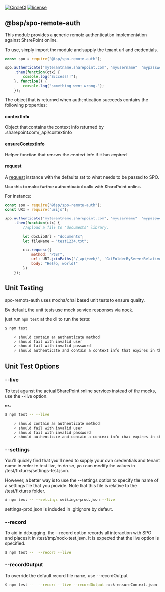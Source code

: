 [![CircleCI](https://circleci.com/gh/beyond-sharepoint/spo-remote-auth.svg?style=svg)](https://circleci.com/gh/beyond-sharepoint/spo-remote-auth)      [![license](https://img.shields.io/github/license/mashape/apistatus.svg?maxAge=2592000)]()

@bsp/spo-remote-auth
---
This module provides a generic remote authentication implementation against SharePoint online.

To use, simply import the module and supply the tenant url and credentials.

``` js
const spo = require("@bsp/spo-remote-auth");

spo.authenticate("mytenantname.sharepoint.com", "myusername", "mypassword")
    .then(function(ctx) {
        console.log("Success!!");
    }, function() {
        console.log("something went wrong.");
    });
```

The object that is returned when authentication succeeds contains the following properties:

#### contextInfo

Object that contains the context info returned by <tenantname>.sharepoint.com/_api/contextinfo

#### ensureContextInfo

Helper function that renews the context info if it has expired.

#### request

A [request](http://github.com/request/request) instance with the defaults set to what needs to be passed to SPO.

Use this to make further authenticated calls with SharePoint online.

For instance:

``` js
const spo = require("@bsp/spo-remote-auth");
const URI = require("urijs");

spo.authenticate("mytenantname.sharepoint.com", "myusername", "mypassword")
    .then(function(ctx) {
        //upload a file to 'documents' library.

        let docLibUrl = "documents";
        let fileName = "test1234.txt";

        ctx.request({
            method: "POST",
            url: URI.joinPaths("/_api/web/", `GetFolderByServerRelativeUrl('${URI.encode(docLibUrl)}')/`, "files/", `add(url='${URI.encode(fileName)}',overwrite=true)`).href(),
            body: "Hello, world!"
        });
    });
```


Unit Testing
---
spo-remote-auth uses mocha/chai based unit tests to ensure quality.

By default, the unit tests use mock service responses via [nock](https://github.com/node-nock/nock).

just run ```npm test``` at the cli to run the tests:

``` bash
$ npm test

    ✓ should contain an authenticate method
    ✓ should fail with invalid user
    ✓ should fail with invalid password
    ✓ should authenticate and contain a context info that expires in the future.
```

## Unit Test Options

### --live
To test against the actual SharePoint online services instead of the mocks, use the --live option.

ex:

``` bash
$ npm test -- --live

    ✓ should contain an authenticate method
    ✓ should fail with invalid user
    ✓ should fail with invalid password
    ✓ should authenticate and contain a context info that expires in the future.
```

### --settings

You'll quickly find that you'll need to supply your own credentials and tenant name in order to test live,
to do so, you can modify the values in /test/fixtures/settings-test.json.

However, a better way is to use the --settings option to specify the name of a settings file that you provide.
Note that this file is relative to the /test/fixtures folder.

``` bash
$ npm test -- --settings settings-prod.json --live
```

settings-prod.json is included in .gitignore by default.

### --record

To aid in debugging, the --record option records all interaction with SPO and places it in /test/tmp/nock-test.json. 
It is expected that the live option is specified.

``` bash
$ npm test --  --record --live
```

### --recordOutput

To override the default record file name, use --recordOutput

``` bash
$ npm test --  --record --live --recordOutput nock-ensureContext.json
```